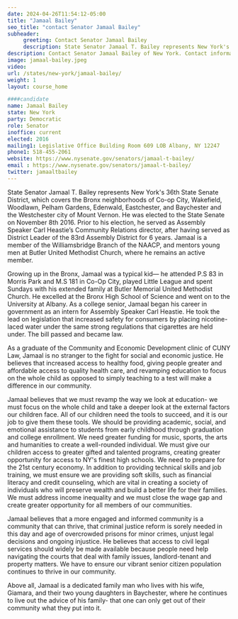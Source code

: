 ```yaml
---
date: 2024-04-26T11:54:12-05:00
title: "Jamaal Bailey"
seo_title: "contact Senator Jamaal Bailey"
subheader:
     greeting: Contact Senator Jamaal Bailey
     description: State Senator Jamaal T. Bailey represents New York's 36th State Senate District, which covers the Bronx neighborhoods of Co-op City, Wakefield, Woodlawn, Pelham Gardens, Edenwald, Eastchester, and Baychester and the Westchester city of Mount Vernon.
description: Contact Senator Jamaal Bailey of New York. Contact information for Jamaal Bailey includes email address, phone number, and mailing address.
image: jamaal-bailey.jpeg
video:
url: /states/new-york/jamaal-bailey/
weight: 1
layout: course_home

####candidate
name: Jamaal Bailey
state: New York
party: Democratic
role: Senator
inoffice: current
elected: 2016
mailing1: Legislative Office Building Room 609 LOB Albany, NY 12247
phone1: 518-455-2061
website: https://www.nysenate.gov/senators/jamaal-t-bailey/
email : https://www.nysenate.gov/senators/jamaal-t-bailey/
twitter: jamaaltbailey
---
```


State Senator Jamaal T. Bailey represents New York's 36th State Senate District, which covers the Bronx neighborhoods of Co-op City, Wakefield, Woodlawn, Pelham Gardens, Edenwald, Eastchester, and Baychester and the Westchester city of Mount Vernon. He was elected to the State Senate on November 8th 2016. Prior to his election, he served as Assembly Speaker Carl Heastie’s Community Relations director, after having served as District Leader of the 83rd Assembly District for 6 years. Jamaal is a member of the Williamsbridge Branch of the NAACP, and mentors young men at Butler United Methodist Church, where he remains an active member.

Growing up in the Bronx, Jamaal was a typical kid— he attended P.S 83 in Morris Park and M.S 181 in Co-Op City, played Little League and spent Sundays with his extended family at Butler Memorial United Methodist Church. He excelled at the Bronx High School of Science and went on to the University at Albany. As a college senior, Jamaal began his career in government as an intern for Assembly Speaker Carl Heastie. He took the lead on legislation that increased safety for consumers by placing nicotine-laced water under the same strong regulations that cigarettes are held under. The bill passed and became law.

As a graduate of the Community and Economic Development clinic of CUNY Law, Jamaal is no stranger to the fight for social and economic justice. He believes that increased access to healthy food, giving people greater and affordable access to quality health care, and revamping education to focus on the whole child as opposed to simply teaching to a test will make a difference in our community.

Jamaal believes that we must revamp the way we look at education- we must focus on the whole child and take a deeper look at the external factors our children face. All of our children need the tools to succeed, and it is our job to give them these tools. We should be providing academic, social, and emotional assistance to students from early childhood through graduation and college enrollment. We need greater funding for music, sports, the arts and humanities to create a well-rounded individual. We must give our children access to greater gifted and talented programs, creating greater opportunity for access to NY's finest high schools. We need to prepare for the 21st century economy. In addition to providing technical skills and job training, we must ensure we are providing soft skills, such as financial literacy and credit counseling, which are vital in creating a society of individuals who will preserve wealth and build a better life for their families. We must address income inequality and we must close the wage gap and create greater opportunity for all members of our communities.

Jamaal believes that a more engaged and informed community is a community that can thrive, that criminal justice reform is sorely needed in this day and age of overcrowded prisons for minor crimes, unjust legal decisions and ongoing injustice. He believes that access to civil legal services should widely be made available because people need help navigating the courts that deal with family issues, landlord-tenant and property matters. We have to ensure our vibrant senior citizen population continues to thrive in our community.

Above all, Jamaal is a dedicated family man who lives with his wife, Giamara, and their two young daughters in Baychester, where he continues to live out the advice of his family- that one can only get out of their community what they put into it.
